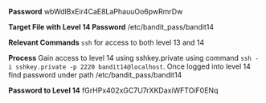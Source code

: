 **Password**
wbWdlBxEir4CaE8LaPhauuOo6pwRmrDw

**Target File with Level 14 Password**
/etc/bandit_pass/bandit14

**Relevant Commands**
`ssh` for access to both level 13 and 14

**Process**
Gain access to level 14 using sshkey.private using command `ssh -i sshkey.private -p 2220 bandit14@localhost`. Once logged into level 14 find password under path /etc/bandit_pass/bandit14

**Password to Level 14**
fGrHPx402xGC7U7rXKDaxiWFTOiF0ENq

